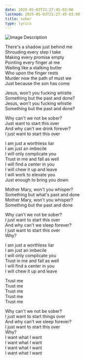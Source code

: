 ```yaml
---
date: 2025-05-03T21:27:45-03:00
lastmod: 2025-05-03T21:27:45-03:00
title: sober
type: lyrics
---
```

![Image Description](/darthpedro-obsidian/images/Pasted%20image%2020250426010733.png)

There's a shadow just behind me  
Shrouding every step I take  
Making every promise empty  
Pointing every finger at me  
Waiting like a stalking butler  
Who upon the finger rests  
Murder now the path of must we  
Just because the son has come

Jesus, won't you fucking whistle  
Something but the past and done?  
Jesus, won't you fucking whistle  
Something but the past and done?

Why can't we not be sober?  
Just want to start this over  
And why can't we drink forever?  
I just want to start this over

I am just a worthless liar  
I am just an imbecile  
I will only complicate you  
Trust in me and fall as well  
I will find a center in you  
I will chew it up and leave  
I will work to elevate you  
Just enough to bring you down

Mother Mary, won't you whisper?  
Something but what's past and done  
Mother Mary, won't you whisper?  
Something but the past and done

Why can't we not be sober?  
I just want to start this over  
And why can't we sleep forever?  
I just want to start this over  
Why?

I am just a worthless liar  
I am just an imbecile  
I will only complicate you  
Trust in me and fall as well  
I will find a center in you  
I will chew it up and leave

Trust me  
Trust me  
Trust me  
Trust me  
Trust me

Why can't we not be sober?  
I just want to start things over  
And why can't we sleep forever?  
I just want to start this over  
Why?  
I want what I want  
I want what I want  
I want what I want  
I want what I want
